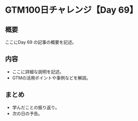 # GTM100日チャレンジ【Day 69】

## **概要**

ここにDay 69 の記事の概要を記述。

## **内容**

- ここに詳細な説明を記述。
- GTMの活用ポイントや事例などを解説。

## **まとめ**

- 学んだことの振り返り。
- 次の日の予告。
